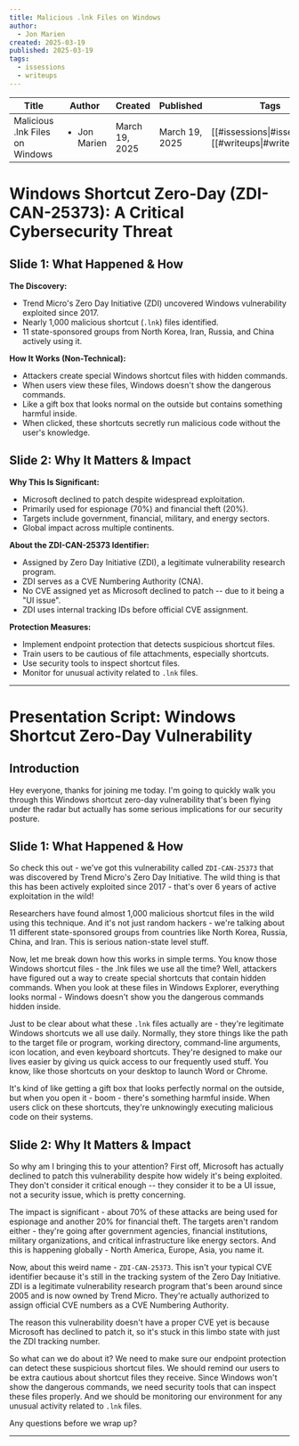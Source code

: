 ```yaml
---
title: Malicious .lnk Files on Windows
author:
  - Jon Marien
created: 2025-03-19
published: 2025-03-19
tags:
  - issessions
  - writeups
---
```


| Title                           | Author                       | Created        | Published      | Tags                                                   |
| ------------------------------- | ---------------------------- | -------------- | -------------- | ------------------------------------------------------ |
| Malicious .lnk Files on Windows | <ul><li>Jon Marien</li></ul> | March 19, 2025 | March 19, 2025 | [[#issessions\|#issessions]], [[#writeups\|#writeups]] |

# Windows Shortcut Zero-Day (ZDI-CAN-25373): A Critical Cybersecurity Threat

## Slide 1: What Happened & How

**The Discovery:**
- Trend Micro's Zero Day Initiative (ZDI) uncovered Windows vulnerability exploited since 2017.
- Nearly 1,000 malicious shortcut (`.lnk`) files identified.
- 11 state-sponsored groups from North Korea, Iran, Russia, and China actively using it.

**How It Works (Non-Technical):**
- Attackers create special Windows shortcut files with hidden commands.
- When users view these files, Windows doesn't show the dangerous commands.
- Like a gift box that looks normal on the outside but contains something harmful inside.
- When clicked, these shortcuts secretly run malicious code without the user's knowledge.

## Slide 2: Why It Matters & Impact

**Why This Is Significant:**
- Microsoft declined to patch despite widespread exploitation.
- Primarily used for espionage (70%) and financial theft (20%).
- Targets include government, financial, military, and energy sectors.
- Global impact across multiple continents.

**About the ZDI-CAN-25373 Identifier:**
- Assigned by Zero Day Initiative (ZDI), a legitimate vulnerability research program.
- ZDI serves as a CVE Numbering Authority (CNA).
- No CVE assigned yet as Microsoft declined to patch -- due to it being a "UI issue".
- ZDI uses internal tracking IDs before official CVE assignment.

**Protection Measures:**
- Implement endpoint protection that detects suspicious shortcut files.
- Train users to be cautious of file attachments, especially shortcuts.
- Use security tools to inspect shortcut files.
- Monitor for unusual activity related to `.lnk` files.

---

# Presentation Script: Windows Shortcut Zero-Day Vulnerability

## Introduction
Hey everyone, thanks for joining me today. I'm going to quickly walk you through this Windows shortcut zero-day vulnerability that's been flying under the radar but actually has some serious implications for our security posture.

## Slide 1: What Happened & How
So check this out - we've got this vulnerability called `ZDI-CAN-25373` that was discovered by Trend Micro's Zero Day Initiative. The wild thing is that this has been actively exploited since 2017 - that's over 6 years of active exploitation in the wild!

Researchers have found almost 1,000 malicious shortcut files in the wild using this technique. And it's not just random hackers - we're talking about 11 different state-sponsored groups from countries like North Korea, Russia, China, and Iran. This is serious nation-state level stuff.

Now, let me break down how this works in simple terms. You know those Windows shortcut files - the .lnk files we use all the time? Well, attackers have figured out a way to create special shortcuts that contain hidden commands. When you look at these files in Windows Explorer, everything looks normal - Windows doesn't show you the dangerous commands hidden inside.

Just to be clear about what these `.lnk` files actually are - they're legitimate Windows shortcuts we all use daily. Normally, they store things like the path to the target file or program, working directory, command-line arguments, icon location, and even keyboard shortcuts. They're designed to make our lives easier by giving us quick access to our frequently used stuff. You know, like those shortcuts on your desktop to launch Word or Chrome.

It's kind of like getting a gift box that looks perfectly normal on the outside, but when you open it - boom - there's something harmful inside. When users click on these shortcuts, they're unknowingly executing malicious code on their systems.

## Slide 2: Why It Matters & Impact
So why am I bringing this to your attention? First off, Microsoft has actually declined to patch this vulnerability despite how widely it's being exploited. They don't consider it critical enough -- they consider it to be a UI issue, not a security issue, which is pretty concerning.

The impact is significant - about 70% of these attacks are being used for espionage and another 20% for financial theft. The targets aren't random either - they're going after government agencies, financial institutions, military organizations, and critical infrastructure like energy sectors. And this is happening globally - North America, Europe, Asia, you name it.

Now, about this weird name - `ZDI-CAN-25373`. This isn't your typical CVE identifier because it's still in the tracking system of the Zero Day Initiative. ZDI is a legitimate vulnerability research program that's been around since 2005 and is now owned by Trend Micro. They're actually authorized to assign official CVE numbers as a CVE Numbering Authority.

The reason this vulnerability doesn't have a proper CVE yet is because Microsoft has declined to patch it, so it's stuck in this limbo state with just the ZDI tracking number.

So what can we do about it? We need to make sure our endpoint protection can detect these suspicious shortcut files. We should remind our users to be extra cautious about shortcut files they receive. Since Windows won't show the dangerous commands, we need security tools that can inspect these files properly. And we should be monitoring our environment for any unusual activity related to `.lnk` files.

Any questions before we wrap up?

---

